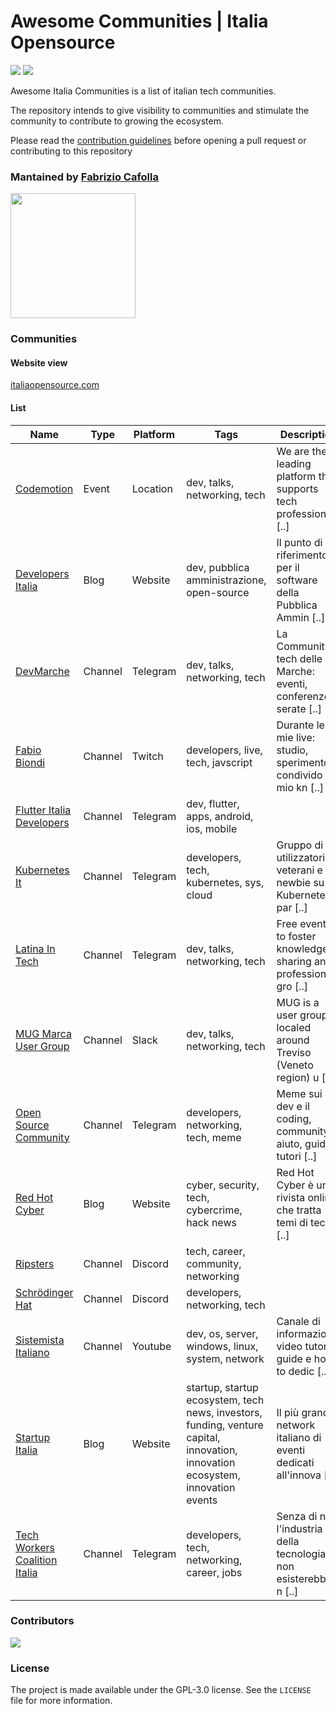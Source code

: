 # Awesome Communities | Italia Opensource

<img src='https://img.shields.io/badge/list-15-green'> <img src='https://img.shields.io/github/last-commit/italia-opensource/awesome-italia-opensource/main'>

Awesome Italia Communities is a list of italian tech communities.

The repository intends to give visibility to communities and stimulate the community to contribute to growing the ecosystem.

Please read the [contribution guidelines](https://github.com/italia-opensource/awesome-italia-opensource/blob/main/CONTRIBUTING.md) before opening a pull request or contributing to this repository

### Mantained by [Fabrizio Cafolla](https://github.com/FabrizioCafolla)

<a href="https://opencollective.com/italia-open-source/donate" target="_blank"><img src="https://opencollective.com/italia-open-source/donate/button@2x.png?color=blue" width=200 /></a>

### Communities

#### Website view

[italiaopensource.com](https://italiaopensource.com/communities)

#### List

| Name                                                               | Type    | Platform | Tags                                                                                                                            | Description                                                       |
| ------------------------------------------------------------------ | ------- | -------- | ------------------------------------------------------------------------------------------------------------------------------- | ----------------------------------------------------------------- |
| [Codemotion](https://www.codemotion.com/)                          | Event   | Location | dev, talks, networking, tech                                                                                                    | We are the leading platform that supports tech professionals [..] |
| [Developers Italia](https://developers.italia.it/)                 | Blog    | Website  | dev, pubblica amministrazione, open-source                                                                                      | Il punto di riferimento per il software della Pubblica Ammin [..] |
| [DevMarche](https://t.me/+j-h3ljrMZV8zZmVk)                        | Channel | Telegram | dev, talks, networking, tech                                                                                                    | La Community tech delle Marche: eventi, conferenze e serate [..]  |
| [Fabio Biondi](https://www.twitch.tv/fabio_biondi)                 | Channel | Twitch   | developers, live, tech, javscript                                                                                               | Durante le mie live: studio, sperimento, condivido il mio kn [..] |
| [Flutter Italia Developers](https://t.me/flutteritdevs)            | Channel | Telegram | dev, flutter, apps, android, ios, mobile                                                                                        |                                                                   |
| [Kubernetes It](https://t.me/kubernetes_it)                        | Channel | Telegram | developers, tech, kubernetes, sys, cloud                                                                                        | Gruppo di utilizzatori, veterani e newbie su Kubernetes: par [..] |
| [Latina In Tech](https://latina-in-tech.github.io/)                | Channel | Telegram | dev, talks, networking, tech                                                                                                    | Free events to foster knowledge sharing and professional gro [..] |
| [MUG Marca User Group](https://marcausergroup.it)                  | Channel | Slack    | dev, talks, networking, tech                                                                                                    | MUG is a user group localed around Treviso (Veneto region) u [..] |
| [Open Source Community](https://t.me/ptkdev_support_italian)       | Channel | Telegram | developers, networking, tech, meme                                                                                              | Meme sui dev e il coding, community di aiuto, guide e tutori [..] |
| [Red Hot Cyber](https://www.redhotcyber.com/)                      | Blog    | Website  | cyber, security, tech, cybercrime, hack news                                                                                    | Red Hot Cyber è una rivista online che tratta temi di tecnol [..] |
| [Ripsters](https://discord.com/invite/fbQXQ3zqce)                  | Channel | Discord  | tech, career, community, networking                                                                                             |                                                                   |
| [Schrödinger Hat](https://discord.com/invite/RTXr8A3eFn)           | Channel | Discord  | developers, networking, tech                                                                                                    |                                                                   |
| [Sistemista Italiano](https://www.youtube.com/@SistemistaItaliano) | Channel | Youtube  | dev, os, server, windows, linux, system, network                                                                                | Canale di informazione, video tutorial, guide e how-to dedic [..] |
| [Startup Italia](https://www.startupitalia.com/)                   | Blog    | Website  | startup, startup ecosystem, tech news, investors, funding, venture capital, innovation, innovation ecosystem, innovation events | Il più grande network italiano di eventi dedicati all'innova [..] |
| [Tech Workers Coalition Italia](https://twc-italia.org/)           | Channel | Telegram | developers, tech, networking, career, jobs                                                                                      | Senza di noi l'industria della tecnologia non esisterebbe, n [..] |

### Contributors

<a href="https://github.com/italia-opensource/awesome-italia-opensource/graphs/contributors"> <img src="https://contrib.rocks/image?repo=italia-opensource/awesome-italia-opensource" /> </a>

### License

The project is made available under the GPL-3.0 license. See the `LICENSE` file for more information.